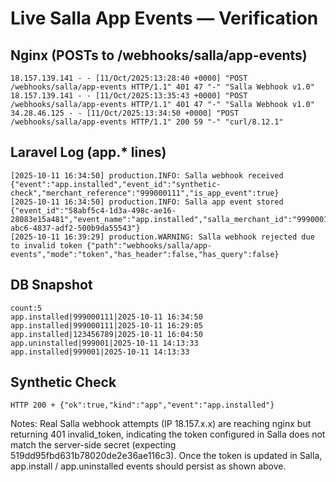 ﻿# Live Salla App Events — Verification

## Nginx (POSTs to /webhooks/salla/app-events)
```
18.157.139.141 - - [11/Oct/2025:13:28:40 +0000] "POST /webhooks/salla/app-events HTTP/1.1" 401 47 "-" "Salla Webhook v1.0"
18.157.139.141 - - [11/Oct/2025:13:35:43 +0000] "POST /webhooks/salla/app-events HTTP/1.1" 401 47 "-" "Salla Webhook v1.0"
34.28.46.125 - - [11/Oct/2025:13:34:50 +0000] "POST /webhooks/salla/app-events HTTP/1.1" 200 59 "-" "curl/8.12.1"
```

## Laravel Log (app.* lines)
```
[2025-10-11 16:34:50] production.INFO: Salla webhook received {"event":"app.installed","event_id":"synthetic-check","merchant_reference":"999000111","is_app_event":true}
[2025-10-11 16:34:50] production.INFO: Salla app event stored {"event_id":"58abf5c4-1d3a-498c-ae16-28083e15a481","event_name":"app.installed","salla_merchant_id":"999000111","merchant_id":"dbfa9617-abc6-4837-adf2-500b9da55543"}
[2025-10-11 16:39:29] production.WARNING: Salla webhook rejected due to invalid token {"path":"webhooks/salla/app-events","mode":"token","has_header":false,"has_query":false}
```

## DB Snapshot
```
count:5
app.installed|999000111|2025-10-11 16:34:50
app.installed|999000111|2025-10-11 16:29:05
app.installed|123456789|2025-10-11 16:04:50
app.uninstalled|999001|2025-10-11 14:13:33
app.installed|999001|2025-10-11 14:13:33
```

## Synthetic Check
```
HTTP 200 + {"ok":true,"kind":"app","event":"app.installed"}
```

Notes: Real Salla webhook attempts (IP 18.157.x.x) are reaching nginx but returning 401 invalid_token, indicating the token configured in Salla does not match the server-side secret (expecting 519dd95fbd631b78020de2e36ae116c3). Once the token is updated in Salla, app.install / app.uninstalled events should persist as shown above.